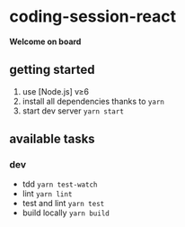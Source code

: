 # coding-session-react

**Welcome on board**
## getting started
1. use [Node.js] v≥6
2. install all dependencies thanks to ```yarn```
3. start dev server ```yarn start```

## available tasks
### dev
- tdd ```yarn test-watch```
- lint ```yarn lint```
- test and lint ```yarn test```
- build locally ```yarn build```
